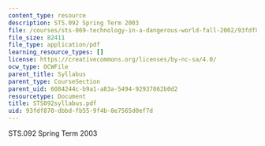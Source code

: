 ```yaml
---
content_type: resource
description: STS.092 Spring Term 2003
file: /courses/sts-069-technology-in-a-dangerous-world-fall-2002/93fdf870dbbdfb559f4b8e7565d0ef7d_STS092syllabus.pdf
file_size: 82411
file_type: application/pdf
learning_resource_types: []
license: https://creativecommons.org/licenses/by-nc-sa/4.0/
ocw_type: OCWFile
parent_title: Syllabus
parent_type: CourseSection
parent_uid: 6084244c-b9a1-a83a-5494-92937862b0d2
resourcetype: Document
title: STS092syllabus.pdf
uid: 93fdf870-dbbd-fb55-9f4b-8e7565d0ef7d
---
```

STS.092 Spring Term 2003